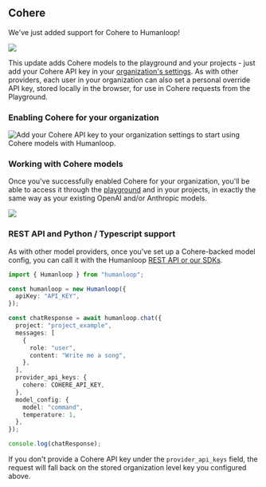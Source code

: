 ## Cohere

We've just added support for Cohere to Humanloop!

<img src="../../../assets/images/200aec1-Screenshot_2023-05-24_at_08.16.32.png" />

This update adds Cohere models to the playground and your projects - just add your Cohere API key in your [organization's settings](https://app.humanloop.com/account/api-keys). As with other providers, each user in your organization can also set a personal override API key, stored locally in the browser, for use in Cohere requests from the Playground.

### Enabling Cohere for your organization

<img src="../../../assets/images/d831ba3-image.png" alt="Add your Cohere API key to your organization settings to start using Cohere models with Humanloop." />

### Working with Cohere models

Once you've successfully enabled Cohere for your organization, you'll be able to access it through the [playground](https://app.humanloop.com/playground) and in your projects, in exactly the same way as your existing OpenAI and/or Anthropic models.

<img src="../../../assets/images/0c55331-image.png" />

### REST API and Python / Typescript support

As with other model providers, once you've set up a Cohere-backed model config, you can call it with the Humanloop [REST API or our SDKs](/docs/reference/sdks).

```typescript
import { Humanloop } from "humanloop";

const humanloop = new Humanloop({
  apiKey: "API_KEY",
});

const chatResponse = await humanloop.chat({
  project: "project_example",
  messages: [
    {
      role: "user",
      content: "Write me a song",
    },
  ],
  provider_api_keys: {
    cohere: COHERE_API_KEY,
  },
  model_config: {
    model: "command",
    temperature: 1,
  },
});

console.log(chatResponse);
```

If you don't provide a Cohere API key under the `provider_api_keys` field, the request will fall back on the stored organization level key you configured above.
